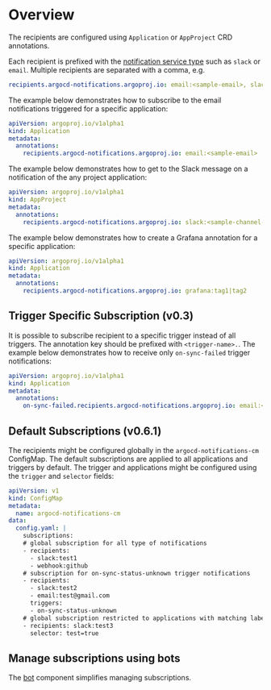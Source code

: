 # Overview

The recipients are configured using `Application` or `AppProject` CRD annotations. 

Each recipient is prefixed with the [notification service type](../services/overview.md) such as `slack` or `email`. Multiple recipients are separated with a comma, e.g.

```yaml
recipients.argocd-notifications.argoproj.io: email:<sample-email>, slack:<sample-channel-name>
```

The example below demonstrates how to subscribe to the email notifications triggered for a specific application:

```yaml
apiVersion: argoproj.io/v1alpha1
kind: Application
metadata:
  annotations:
    recipients.argocd-notifications.argoproj.io: email:<sample-email>
```

The example below demonstrates how to get to the Slack message on a notification of the any project application:

```yaml
apiVersion: argoproj.io/v1alpha1
kind: AppProject
metadata:
  annotations:
    recipients.argocd-notifications.argoproj.io: slack:<sample-channel-name>
```

The example below demonstrates how to create a Grafana annotation for a specific application:

```yaml
apiVersion: argoproj.io/v1alpha1
kind: Application
metadata:
  annotations:
    recipients.argocd-notifications.argoproj.io: grafana:tag1|tag2
```

## Trigger Specific Subscription (v0.3)

It is possible to subscribe recipient to a specific trigger instead of all triggers. The annotation key should be
prefixed with `<trigger-name>.`. The example below demonstrates how to receive only `on-sync-failed` trigger
notifications:

```yaml
apiVersion: argoproj.io/v1alpha1
kind: Application
metadata:
  annotations:
    on-sync-failed.recipients.argocd-notifications.argoproj.io: email:<sample-email>
```

## Default Subscriptions (v0.6.1)

The recipients might be configured globally in the `argocd-notifications-cm` ConfigMap. The default subscriptions
are applied to all applications and triggers by default. The trigger and applications might be configured using the
`trigger` and `selector` fields:

```yaml
apiVersion: v1
kind: ConfigMap
metadata:
  name: argocd-notifications-cm
data:
  config.yaml: |
    subscriptions:
    # global subscription for all type of notifications
    - recipients:
      - slack:test1
      - webhook:github
    # subscription for on-sync-status-unknown trigger notifications
    - recipients:
      - slack:test2
      - email:test@gmail.com
      triggers:
      - on-sync-status-unknown
    # global subscription restricted to applications with matching labels only
    - recipients: slack:test3
      selector: test=true
```
 
## Manage subscriptions using bots

The [bot](./bot.md) component simplifies managing subscriptions.